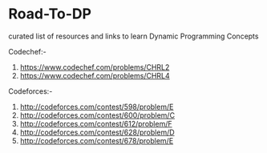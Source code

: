 # Road-To-DP
curated list of resources and links to learn Dynamic Programming Concepts

Codechef:-
1) https://www.codechef.com/problems/CHRL2
2) https://www.codechef.com/problems/CHRL4

Codeforces:-

1) http://codeforces.com/contest/598/problem/E
2) http://codeforces.com/contest/600/problem/C
3) http://codeforces.com/contest/612/problem/F
4) http://codeforces.com/contest/628/problem/D
5) http://codeforces.com/contest/678/problem/E
